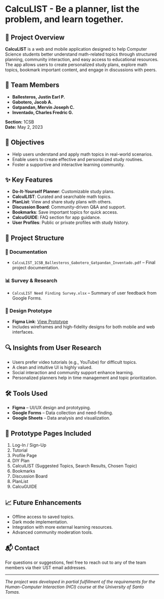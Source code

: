 # CalcuLIST - Be a planner, list the problem, and learn together.

## 📌 Project Overview

**CalcuLIST** is a web and mobile application designed to help Computer Science students better understand math-related topics through structured planning, community interaction, and easy access to educational resources. The app allows users to create personalized study plans, explore math topics, bookmark important content, and engage in discussions with peers.

## 👥 Team Members

- **Ballesteros, Justin Earl P.**  
- **Gabotero, Jacob A.**  
- **Gatpandan, Mervin Joseph C.**  
- **Inventado, Charles Fredric G.**

**Section:** 1CSB  
**Date:** May 2, 2023

## 🎯 Objectives

- Help users understand and apply math topics in real-world scenarios.
- Enable users to create effective and personalized study routines.
- Foster a supportive and interactive learning community.

## ✨ Key Features

- **Do-It-Yourself Planner**: Customizable study plans.
- **CalculLIST**: Curated and searchable math topics.
- **PlanList**: View and share study plans with others.
- **Discussion Board**: Community-driven Q&A and support.
- **Bookmarks**: Save important topics for quick access.
- **CalcuGUIDE**: FAQ section for app guidance.
- **User Profiles**: Public or private profiles with study history.

## 📂 Project Structure

### 📄 Documentation
- `CalcuLIST_1CSB_Ballesteros_Gabotero_Gatpandan_Inventado.pdf` – Final project documentation.

### 📊 Survey & Research
- `CalcuLIST Need Finding Survey.xlsx` – Summary of user feedback from Google Forms.

### 🎨 Design Prototype
- **Figma Link**: [View Prototype](https://www.figma.com/file/tKzaI9VHrFj5dWlmz6wPXZ/Untitled?node-id=1%3A8&t=kaNhdwnpvudESckC-1)
- Includes wireframes and high-fidelity designs for both mobile and web interfaces.

## 🔍 Insights from User Research

- Users prefer video tutorials (e.g., YouTube) for difficult topics.
- A clean and intuitive UI is highly valued.
- Social interaction and community support enhance learning.
- Personalized planners help in time management and topic prioritization.

## 🛠️ Tools Used

- **Figma** – UI/UX design and prototyping.
- **Google Forms** – Data collection and need-finding.
- **Google Sheets** – Data analysis and visualization.

## 🧩 Prototype Pages Included

1. Log-In / Sign-Up
2. Tutorial
3. Profile Page
4. DIY Plan
5. CalculLIST (Suggested Topics, Search Results, Chosen Topic)
6. Bookmarks
7. Discussion Board
8. PlanList
9. CalcuGUIDE

## 📈 Future Enhancements

- Offline access to saved topics.
- Dark mode implementation.
- Integration with more external learning resources.
- Advanced community moderation tools.

## 📬 Contact

For questions or suggestions, feel free to reach out to any of the team members via their UST email addresses.

---

*The project was developed in partial fulfillment of the requirements for the Human-Computer Interaction (HCI) course at the University of Santo Tomas.*

